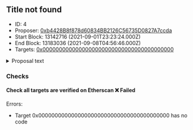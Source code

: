 ## Title not found
- ID: 4
- Proposer: [0xb4428B8f878d60834BB2126C56735D0827A7ccda](https://etherscan.io/address/0xb4428B8f878d60834BB2126C56735D0827A7ccda)
- Start Block: 13142716 (2021-09-01T23:23:24.000Z)
- End Block: 13183036 (2021-09-08T04:56:46.000Z)
- Targets: [0x0000000000000000000000000000000000000000](https://etherscan.io/address/0x0000000000000000000000000000000000000000#code)

<details>
  <summary>Proposal text</summary>

> ""
</details>

### Checks
#### Check all targets are verified on Etherscan ❌ Failed
  
Errors:
- Target 0x0000000000000000000000000000000000000000 has no code




